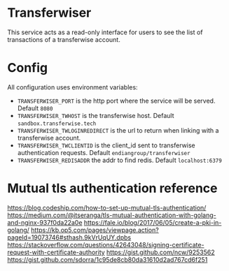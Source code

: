 # Transferwiser

This service acts as a read-only interface for users to see the list of transactions of a transferwise account.

# Config

All configuration uses environment variables:

- `TRANSFERWISER_PORT` is the http port where the service will be served. Default `8080`
- `TRANSFERWISER_TWHOST` is the transferwise host. Default `sandbox.transferwise.tech`
- `TRANSFERWISER_TWLOGINREDIRECT` is the url to return when linking with a transferwise account.
- `TRANSFERWISER_TWCLIENTID` is the client_id sent to transferwise authentication requests. Default `endiangroup/transferwiser`
- `TRANSFERWISER_REDISADDR` the addr to find redis. Default `localhost:6379`


# Mutual tls authentication reference

https://blog.codeship.com/how-to-set-up-mutual-tls-authentication/
https://medium.com/@itseranga/tls-mutual-authentication-with-golang-and-nginx-937f0da22a0e
https://fale.io/blog/2017/06/05/create-a-pki-in-golang/
https://kb.op5.com/pages/viewpage.action?pageId=19073746#sthash.9kVrUqUY.dpbs
https://stackoverflow.com/questions/42643048/signing-certificate-request-with-certificate-authority
https://gist.github.com/ncw/9253562
https://gist.github.com/sdorra/1c95de8cb80da31610d2ad767cd6f251


